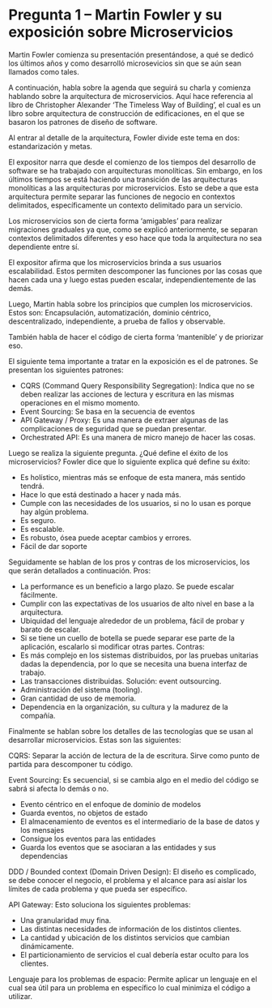 <h1>Pregunta 1 – Martin Fowler y su exposición sobre Microservicios </h1>

Martin Fowler comienza su presentación presentándose, a qué se dedicó los últimos años y como desarrolló microsevicios sin que se aún sean llamados como tales.

A continuación, habla sobre la agenda que seguirá su charla y comienza hablando sobre la arquitectura de microservicios. Aquí hace referencia al libro de 	Christopher Alexander ‘The Timeless Way of Building’, el cual es un libro sobre arquitectura de construcción de edificaciones, en el que se basaron los patrones de diseño de software.

Al entrar al detalle de la arquitectura, Fowler divide este tema en dos: estandarización y metas.

El expositor narra que desde el comienzo de los tiempos del desarrollo de software se ha trabajado con arquitecturas monolíticas. Sin embargo, en los últimos tiempos se está haciendo una transición de las arquitecturas monolíticas a las arquitecturas por microservicios. Esto se debe a que esta arquitectura permite separar las funciones de negocio en contextos delimitados, específicamente un contexto delimitado para un servicio.

Los microservicios son de cierta forma ‘amigables’ para realizar migraciones graduales ya que, como se explicó anteriormente, se separan contextos delimitados diferentes y eso hace que toda la arquitectura no sea dependiente entre sí.

El expositor afirma que los microservicios brinda a sus usuarios escalabilidad. Estos permiten descomponer las funciones por las cosas que hacen cada una y luego estas pueden escalar, independientemente de las demás.

Luego, Martin habla sobre los principios que cumplen los microservicios. Estos son: Encapsulación, automatización, dominio céntrico, descentralizado, independiente, a prueba de fallos y observable.

También habla de hacer el código de cierta forma ‘mantenible’ y de priorizar eso.

El siguiente tema importante a tratar en la exposición es el de patrones. Se presentan los siguientes patrones:

- CQRS (Command Query Responsibility Segregation): Indica que no se deben realizar las acciones de lectura y escritura en las mismas operaciones en el mismo momento.
- Event Sourcing: Se basa en la secuencia de eventos
- API Gateway / Proxy: Es una manera de extraer algunas de las complicaciones de seguridad que se puedan presentar.	
- Orchestrated API: Es una manera de micro manejo de hacer las cosas.

Luego se realiza la siguiente pregunta. ¿Qué define el éxito de los microservicios? Fowler dice que lo siguiente explica qué define su éxito:
-	Es holístico, mientras más se enfoque de esta manera, más sentido tendrá.
-	Hace lo que está destinado a hacer y nada más.
-	Cumple con las necesidades de los usuarios, si no lo usan es porque hay algún problema.
-	Es seguro.
-	Es escalable.
-	Es robusto, ósea puede aceptar cambios y errores.
-	Fácil de dar soporte

Seguidamente se hablan de los pros y contras de los microservicios, los que serán detallados a continuación.
Pros:
-	La performance es un beneficio a largo plazo. Se puede escalar fácilmente.
-	Cumplir con las expectativas de los usuarios de alto nivel en base a la arquitectura.
-	Ubiquidad del lenguaje alrededor de un problema, fácil de probar y barato de escalar.
-	Si se tiene un cuello de botella se puede separar ese parte de la aplicación, escalarlo si modificar otras partes.
Contras:
-	Es más complejo en los sistemas distribuidos, por las pruebas unitarias dadas la dependencia, por lo que se necesita una buena interfaz de trabajo.
-	Las transacciones distribuidas. Solución: event outsourcing.
-	Administración del sistema (tooling).
-	Gran cantidad de uso de memoria.
-	Dependencia en la organización, su cultura y la madurez de la compañía.

Finalmente se hablan sobre los detalles de las tecnologías que se usan al desarrollar microservicios. Estas son las siguientes:

CQRS: Separar la acción de lectura de la de escritura. Sirve como punto de partida para descomponer tu código.

Event Sourcing: Es secuencial, si se cambia algo en el medio del código se sabrá si afecta lo demás o no.
- Evento céntrico en el enfoque de dominio de modelos
- Guarda eventos, no objetos de estado
- El almacenamiento de eventos es el intermediario de la base de datos y los mensajes
- Consigue los eventos para las entidades
- Guarda los eventos que se asociaran a las entidades y sus dependencias

DDD / Bounded context (Domain Driven Design): El diseño es complicado, se debe conocer el negocio, el problema y el alcance para así aislar los límites de cada problema y que pueda ser específico.

API Gateway: Esto soluciona los siguientes problemas:
- Una granularidad muy fina.
- Las distintas necesidades de información de los distintos clientes.
- La cantidad y ubicación de los distintos servicios que cambian dinámicamente.
- El particionamiento de servicios el cual debería estar oculto para los clientes.

Lenguaje para los problemas de espacio: Permite aplicar un lenguaje en el cual sea útil para un problema en específico lo cual minimiza el código a utilizar.
